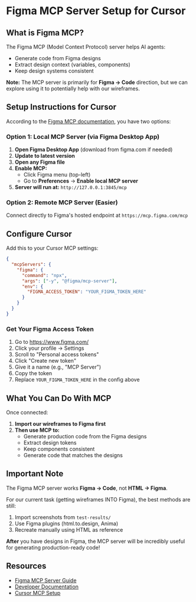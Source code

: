 # Figma MCP Server Setup for Cursor

## What is Figma MCP?

The Figma MCP (Model Context Protocol) server helps AI agents:
- Generate code from Figma designs
- Extract design context (variables, components)
- Keep design systems consistent

**Note:** The MCP server is primarily for **Figma → Code** direction, but we can explore using it to potentially help with our wireframes.

## Setup Instructions for Cursor

According to the [Figma MCP documentation](https://help.figma.com/hc/en-us/articles/32132100833559-Guide-to-the-Figma-MCP-server), you have two options:

### Option 1: Local MCP Server (via Figma Desktop App)

1. **Open Figma Desktop App** (download from figma.com if needed)
2. **Update to latest version**
3. **Open any Figma file**
4. **Enable MCP:**
   - Click Figma menu (top-left)
   - Go to **Preferences** → **Enable local MCP server**
5. **Server will run at:** `http://127.0.0.1:3845/mcp`

### Option 2: Remote MCP Server (Easier)

Connect directly to Figma's hosted endpoint at `https://mcp.figma.com/mcp`

## Configure Cursor

Add this to your Cursor MCP settings:

```json
{
  "mcpServers": {
    "figma": {
      "command": "npx",
      "args": ["-y", "@figma/mcp-server"],
      "env": {
        "FIGMA_ACCESS_TOKEN": "YOUR_FIGMA_TOKEN_HERE"
      }
    }
  }
}
```

### Get Your Figma Access Token

1. Go to https://www.figma.com/
2. Click your profile → Settings
3. Scroll to "Personal access tokens"
4. Click "Create new token"
5. Give it a name (e.g., "MCP Server")
6. Copy the token
7. Replace `YOUR_FIGMA_TOKEN_HERE` in the config above

## What You Can Do With MCP

Once connected:

1. **Import our wireframes to Figma first**
2. **Then use MCP to:**
   - Generate production code from the Figma designs
   - Extract design tokens
   - Keep components consistent
   - Generate code that matches the designs

## Important Note

The Figma MCP server works **Figma → Code**, not **HTML → Figma**. 

For our current task (getting wireframes INTO Figma), the best methods are still:
1. Import screenshots from `test-results/`
2. Use Figma plugins (html.to.design, Anima)
3. Recreate manually using HTML as reference

**After** you have designs in Figma, the MCP server will be incredibly useful for generating production-ready code!

## Resources

- [Figma MCP Server Guide](https://help.figma.com/hc/en-us/articles/32132100833559-Guide-to-the-Figma-MCP-server)
- [Developer Documentation](https://developers.figma.com/docs/figma-mcp-server/)
- [Cursor MCP Setup](https://developers.figma.com/docs/figma-mcp-server/remote-server-installation/#cursor)




